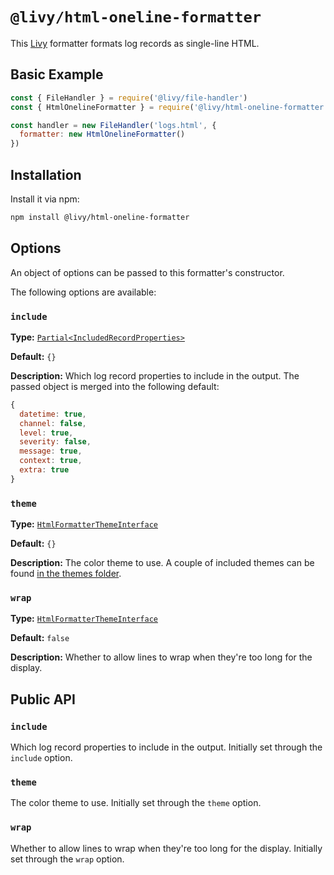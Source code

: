 # `@livy/html-oneline-formatter`

This [Livy](../../README.md#readme) formatter formats log records as single-line HTML.

## Basic Example

```js
const { FileHandler } = require('@livy/file-handler')
const { HtmlOnelineFormatter } = require('@livy/html-oneline-formatter')

const handler = new FileHandler('logs.html', {
  formatter: new HtmlOnelineFormatter()
})
```

## Installation

Install it via npm:

```bash
npm install @livy/html-oneline-formatter
```

## Options

An object of options can be passed to this formatter's constructor.

The following options are available:

### `include`

**Type:** [`Partial<IncludedRecordProperties>`](../util/README.md#includedrecordproperties)

**Default:** `{}`

**Description:** Which log record properties to include in the output. The passed object is merged into the following default:

```js
{
  datetime: true,
  channel: false,
  level: true,
  severity: false,
  message: true,
  context: true,
  extra: true
}
```

### `theme`

**Type:** [`HtmlFormatterThemeInterface`](src/themes/html-formatter-theme-interface.ts)

**Default:** `{}`

**Description:** The color theme to use. A couple of included themes can be found [in the themes folder](src/themes).

### `wrap`

**Type:** [`HtmlFormatterThemeInterface`](src/themes/html-formatter-theme-interface.ts)

**Default:** `false`

**Description:** Whether to allow lines to wrap when they're too long for the display.

## Public API

### `include`

Which log record properties to include in the output. Initially set through the `include` option.

### `theme`

The color theme to use. Initially set through the `theme` option.

### `wrap`

Whether to allow lines to wrap when they're too long for the display. Initially set through the `wrap` option.
